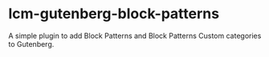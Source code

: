 # lcm-gutenberg-block-patterns
A simple plugin to add Block Patterns and Block Patterns Custom categories to Gutenberg.
